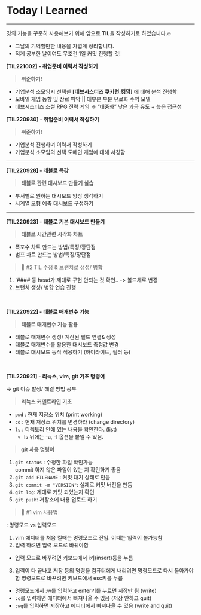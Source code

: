 # Today I Learned
------
깃의 기능을 꾸준히 사용해보기 위해 앞으로 **TIL**을 작성하기로 하였습니다.:fire:
- 그날의 기억할만한 내용을 가볍게 정리합니다.
- 적게 공부한 날이여도 무조건 1일 커밋 진행할 것!


**[TIL221002] - 취업준비 이력서 작성하기**
> **취준하기!**
- 기업분석 소모임시 선택한 **[데브시스터즈 쿠키런:킹덤]** 에 대해 분석 진행함
- 모바일 게임 동향 및 장르 파악 || 대부분 부분 유료화 수익 모델
- 데브시스터즈 소셜 RPG 전략 게임 → “대중화”  낮은 과금 유도 + 높은 접근성 



**[TIL220930] - 취업준비 이력서 작성하기**
> **취준하기!**
- 기업분석 진행하며 이력서 작성하기
- 기업분석 소모임의 선택 도메인 게임에 대해 서칭함

---

**[TIL220928] - 테블로 특강**
> **태블로 관련 대시보드 만들기 실습**
- 부서별로 원하는 대시보드 양상 생각하기
- 시계열 모형 예측 대시보드 구성하기


---
**[TIL220923] - 태블로 기본 대시보드 만들기**

> **태블로 시간관련 시각화 차트**

- 폭포수 차트 만드는 방법/특징/장단점
- 범프 차트 만드는 방법/특징/장단점

> 📝 #2 TIL 수정 & 브랜치로 생성/ 병합

1. `#### 등 head가 제대로 구현 안되는 것 확인.. -> 볼드체로 변경
2. 브랜치 생성/ 병합 연습 진행



<br>

 **[TIL220922] - 태블로 매개변수 기능**
 
> **태블로 매개변수 기능 활용**

- 태블로 매개변수 생성/ 계산된 필드 연결& 생성
- 태블로 매개변수를 활용한 대시보드 측정값 변경
- 태블로 대시보드 동작 적용하기 (하이라이트, 필터 등)




<br>


**[TIL220921] - 리눅스, vim, git 기초 명령어**

 -> git 이슈 발생/ 해결 방법 공부

> **리눅스 커멘트라인 기초**

- `pwd` : 현재 저장소 위치 (print working)
- `cd` : 현재 저장소 위치를 변경하라 (change directory)
- `ls` : 디렉토리 안에 있는 내용을 확인한다. (list)
   - ls 뒤에는 -a, -l 옵션을 붙일 수 있음.

> **git 사용 명령어**

1) `git status` : 수정한 파일 확인가능 <br>
    commit 하지 않은 파일이 있는 지 확인하기 좋음 <br>
2) `git add FILENAME` : 커밋 대기 상태로 만듬 <br>
3) `git commit -m "VERSION"`: 실제로 커밋 버전을 만듬 <br>
4) `git log`: 제대로 커밋 되었는지 확인 <br>
3) `git push`: 저장소에 내용 업로드 하기 <br>

> 📝 #1 vim 사용법

: 명령모드 vs 입력모드
1. vim 에디터를 처음 킬때는 명령모드로 진입. 이때는 입력이 불가능함
2. 입력 하려면 입력 모드로 바꿔야함
- 입력 모드로 바꾸려면 키보드에서 i키(insert)등을 누름
3. 입력이 다 끝나고 저장 등의 명령을 컴퓨터에게 내리려면 명령모드로 다시 돌아가야 함
명령모드로 바꾸려면 키보드에서 esc키를 누름
- 명령모드에서 :w를 입력하고 enter키를 누르면 저장만 됨
(write)
- `:q`를 입력하면 에디터에서 빠져나올 수 있음 
(저장 안하고 quit)
- `:wq`를 입력하면 저장하고 에디터에서 빠져나올 수 있음
(write and quit)
